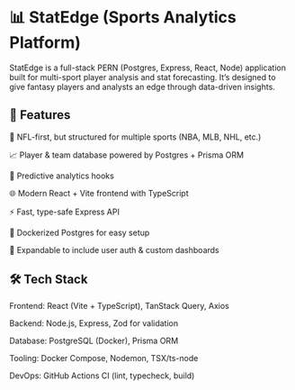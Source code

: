 <h1>📊 StatEdge (Sports Analytics Platform)</h1>

StatEdge is a full-stack PERN (Postgres, Express, React, Node) application built for multi-sport player analysis and stat forecasting.
It’s designed to give fantasy players and analysts an edge through data-driven insights.

<h2>🚀 Features</h2>

🏈 NFL-first, but structured for multiple sports (NBA, MLB, NHL, etc.)

📈 Player & team database powered by Postgres + Prisma ORM

🔮 Predictive analytics hooks

🌐 Modern React + Vite frontend with TypeScript

⚡ Fast, type-safe Express API

🐳 Dockerized Postgres for easy setup

🔐 Expandable to include user auth & custom dashboards

<h2>🛠️ Tech Stack</h2>

Frontend: React (Vite + TypeScript), TanStack Query, Axios

Backend: Node.js, Express, Zod for validation

Database: PostgreSQL (Docker), Prisma ORM

Tooling: Docker Compose, Nodemon, TSX/ts-node

DevOps: GitHub Actions CI (lint, typecheck, build)
